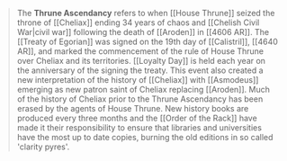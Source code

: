 > The **Thrune Ascendancy** refers to when [[House Thrune]] seized the throne of [[Cheliax]] ending 34 years of chaos and [[Chelish Civil War|civil war]] following the death of [[Aroden]] in [[4606 AR]]. The [[Treaty of Egorian]] was signed on the 19th day of [[Calistril]], [[4640 AR]], and marked the commencement of the rule of House Thrune over Cheliax and its territories. [[Loyalty Day]] is held each year on the anniversary of the signing the treaty.
> This event also created a new interpretation of the history of [[Cheliax]] with [[Asmodeus]] emerging as new patron saint of Cheliax replacing [[Aroden]]. Much of the history of Cheliax prior to the Thrune Ascendancy has been erased by the agents of House Thrune. New history books are produced every three months and the [[Order of the Rack]] have made it their responsibility to ensure that libraries and universities have the most up to date copies, burning the old editions in so called 'clarity pyres'.







